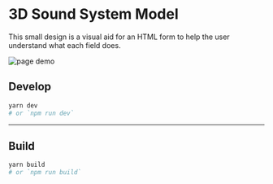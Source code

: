 # 3D Sound System Model

This small design is a visual aid for an HTML form to help the user understand what each field does.

![page demo](https://i.postimg.cc/zfXPjT9t/2023-11-01-at-09-09-22-2x.png)

## Develop

```bash
yarn dev
# or `npm run dev`
```

---

## Build

```bash
yarn build
# or `npm run build`
```
